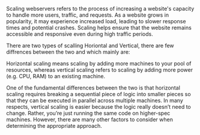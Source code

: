 Scaling webservers refers to the process of increasing a website's capacity to handle more users, traffic, and requests. As a website grows in popularity, it may experience increased load, leading to slower response times and potential crashes. Scaling helps ensure that the website remains accessible and responsive even during high traffic periods.

There are two types of scalling Horiontal and Vertical, there are few diffrences between the two and which mainly are:


Horizontal scaling means scaling by adding more machines to your pool of resources, whereas vertical scaling refers to scaling by adding more power (e.g. CPU, RAM) to an existing machine.

One of the fundamental differences between the two is that horizontal scaling requires breaking a sequential piece of logic into smaller pieces so that they can be executed in parallel across multiple machines. In many respects, vertical scaling is easier because the logic really doesn’t need to change. Rather, you’re just running the same code on higher-spec machines. However, there are many other factors to consider when determining the appropriate approach.